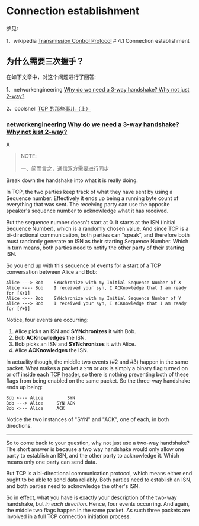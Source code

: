 # Connection establishment

参见:

1、wikipedia [Transmission Control Protocol](https://en.wikipedia.org/wiki/Transmission_Control_Protocol) # 4.1 Connection establishment



## 为什么需要三次握手？

在如下文章中，对这个问题进行了回答:

1、networkengineering [Why do we need a 3-way handshake? Why not just 2-way?](https://networkengineering.stackexchange.com/questions/24068/why-do-we-need-a-3-way-handshake-why-not-just-2-way)

2、coolshell [TCP 的那些事儿（上）](https://coolshell.cn/articles/11564.html)

### networkengineering [Why do we need a 3-way handshake? Why not just 2-way?](https://networkengineering.stackexchange.com/questions/24068/why-do-we-need-a-3-way-handshake-why-not-just-2-way)



A

> NOTE: 
>
> 一、简而言之，通信双方需要进行同步

Break down the handshake into what it is really doing.

In TCP, the two parties keep track of what they have sent by using a Sequence number. Effectively it ends up being a running byte count of everything that was sent. The receiving party can use the opposite speaker's sequence number to acknowledge what it has received.

But the sequence number doesn't start at 0. It starts at the ISN (Initial Sequence Number), which is a randomly chosen value. And since TCP is a bi-directional communication, both parties can "speak", and therefore both must randomly generate an ISN as their starting Sequence Number. Which in turn means, both parties need to notify the other party of their starting ISN.

So you end up with this sequence of events for a start of a TCP conversation between Alice and Bob:

```
Alice ---> Bob    SYNchronize with my Initial Sequence Number of X
Alice <--- Bob    I received your syn, I ACKnowledge that I am ready for [X+1]
Alice <--- Bob    SYNchronize with my Initial Sequence Number of Y
Alice ---> Bob    I received your syn, I ACKnowledge that I am ready for [Y+1]
```

Notice, four events are occurring:

1. Alice picks an ISN and **SYNchronizes** it with Bob.
2. Bob **ACKnowledges** the ISN.
3. Bob picks an ISN and **SYNchronizes** it with Alice.
4. Alice **ACKnowledges** the ISN.

In actuality though, the middle two events (#2 and #3) happen in the same packet. What makes a packet a `SYN` or `ACK` is simply a binary flag turned on or off inside each [TCP header](http://www.freesoft.org/CIE/Course/Section4/8.htm), so there is nothing preventing both of these flags from being enabled on the same packet. So the three-way handshake ends up being:

```
Bob <--- Alice         SYN
Bob ---> Alice     SYN ACK 
Bob <--- Alice     ACK     
```

Notice the two instances of "SYN" and "ACK", one of each, in both directions.

------

So to come back to your question, why not just use a two-way handshake? The short answer is because a two way handshake would only allow one party to establish an ISN, and the other party to acknowledge it. Which means only one party can send data.

But TCP is a bi-directional communication protocol, which means either end ought to be able to send data reliably. Both parties need to establish an ISN, and both parties need to acknowledge the other's ISN.

So in effect, what you have is exactly your description of the two-way handshake, but *in each direction*. Hence, four events occurring. And again, the middle two flags happen in the same packet. As such three packets are involved in a full TCP connection initiation process.
